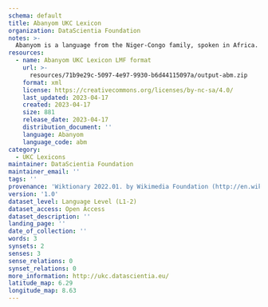 ```yaml
---
schema: default
title: Abanyom UKC Lexicon
organization: DataScientia Foundation
notes: >-
  Abanyom is a language from the Niger-Congo family, spoken in Africa. The UKC Lexicon of Abanyom is represented as a lexico-semantic network. It consists of words, word senses, synsets, as well as sense-level and synset-level relationships.
resources:
  - name: Abanyom UKC Lexicon LMF format
    url: >-
      resources/71b9e29c-5097-4e97-9930-b6d44115097a/output-abm.zip
    format: xml
    license: https://creativecommons.org/licenses/by-nc-sa/4.0/
    last_updated: 2023-04-17
    created: 2023-04-17
    size: 881
    release_date: 2023-04-17
    distribution_document: ''
    language: Abanyom
    language_code: abm
category:
  - UKC Lexicons
maintainer: DataScientia Foundation
maintainer_email: ''
tags: ''
provenance: 'Wiktionary 2022.01. by Wikimedia Foundation (http://en.wiktionary.org); Princeton WordNet 2.1 by Princeton University (https://wordnet.princeton.edu)'
version: '1.0'
dataset_level: Language Level (L1-2)
dataset_access: Open Access
dataset_description: ''
landing_page: ''
date_of_collection: ''
words: 3
synsets: 2
senses: 3
sense_relations: 0
synset_relations: 0
more_information: http://ukc.datascientia.eu/
latitude_map: 6.29
longitude_map: 8.63
---
```

